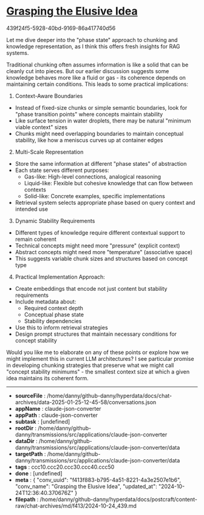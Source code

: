 # [Grasping the Elusive Idea](https://claude.ai/chat/f413f883-b795-4a51-8221-4a3e2507e1b6)

439f24f5-5928-40bd-9169-86a417740d56

 Let me dive deeper into the "phase state" approach to chunking and knowledge representation, as I think this offers fresh insights for RAG systems.

Traditional chunking often assumes information is like a solid that can be cleanly cut into pieces. But our earlier discussion suggests some knowledge behaves more like a fluid or gas - its coherence depends on maintaining certain conditions. This leads to some practical implications:

1. Context-Aware Boundaries
- Instead of fixed-size chunks or simple semantic boundaries, look for "phase transition points" where concepts maintain stability
- Like surface tension in water droplets, there may be natural "minimum viable context" sizes
- Chunks might need overlapping boundaries to maintain conceptual stability, like how a meniscus curves up at container edges

2. Multi-Scale Representation
- Store the same information at different "phase states" of abstraction
- Each state serves different purposes:
  * Gas-like: High-level connections, analogical reasoning
  * Liquid-like: Flexible but cohesive knowledge that can flow between contexts
  * Solid-like: Concrete examples, specific implementations
- Retrieval system selects appropriate phase based on query context and intended use

3. Dynamic Stability Requirements
- Different types of knowledge require different contextual support to remain coherent
- Technical concepts might need more "pressure" (explicit context)
- Abstract concepts might need more "temperature" (associative space)
- This suggests variable chunk sizes and structures based on concept type

4. Practical Implementation Approach:
- Create embeddings that encode not just content but stability requirements
- Include metadata about:
  * Required context depth
  * Conceptual phase state
  * Stability dependencies
- Use this to inform retrieval strategies
- Design prompt structures that maintain necessary conditions for concept stability

Would you like me to elaborate on any of these points or explore how we might implement this in current LLM architectures? I see particular promise in developing chunking strategies that preserve what we might call "concept stability minimums" - the smallest context size at which a given idea maintains its coherent form.

---

* **sourceFile** : /home/danny/github-danny/hyperdata/docs/chat-archives/data-2025-01-25-12-45-58/conversations.json
* **appName** : claude-json-converter
* **appPath** : claude-json-converter
* **subtask** : [undefined]
* **rootDir** : /home/danny/github-danny/transmissions/src/applications/claude-json-converter
* **dataDir** : /home/danny/github-danny/transmissions/src/applications/claude-json-converter/data
* **targetPath** : /home/danny/github-danny/transmissions/src/applications/claude-json-converter/data
* **tags** : ccc10.ccc20.ccc30.ccc40.ccc50
* **done** : [undefined]
* **meta** : {
  "conv_uuid": "f413f883-b795-4a51-8221-4a3e2507e1b6",
  "conv_name": "Grasping the Elusive Idea",
  "updated_at": "2024-10-24T12:36:40.370676Z"
}
* **filepath** : /home/danny/github-danny/hyperdata/docs/postcraft/content-raw/chat-archives/md/f413/2024-10-24_439.md
